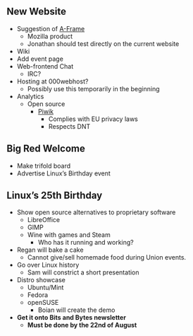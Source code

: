 ## New Website

  - Suggestion of [A-Frame](https://aframe.io/)
      - Mozilla product
      - Jonathan should test directly on the current website
  - Wiki
  - Add event page
  - Web-frontend Chat
      - IRC?
  - Hosting at 000webhost?
      - Possibly use this temporarily in the beginning
  - Analytics
      - Open source
          - [Piwik](https://piwik.org/)
              - Complies with EU privacy laws
              - Respects DNT

## Big Red Welcome

  - Make trifold board
  - Advertise Linux’s Birthday event

## Linux’s 25th Birthday

  - Show open source alternatives to proprietary software
      - LibreOffice
      - GIMP
      - Wine with games and Steam
          - Who has it running and working?
  - Regan will bake a cake
      - Cannot give/sell homemade food during Union events.
  - Go over Linux history
      - Sam will constrict a short presentation
  - Distro showcase
      - Ubuntu/Mint
      - Fedora
      - openSUSE
          - Boian will create the demo
  - **Get it onto Bits and Bytes newsletter**
      - **Must be done by the 22nd of August**
